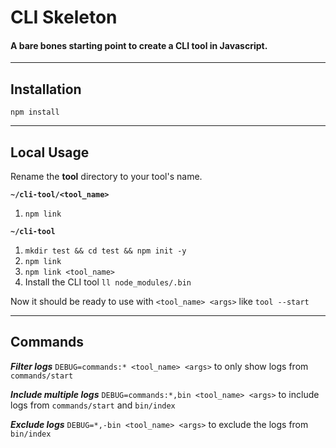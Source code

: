 # CLI Skeleton

#### A bare bones starting point to create a CLI tool in Javascript.

---

## Installation

`npm install`

---

## Local Usage

Rename the **tool** directory to your tool's name.

**`~/cli-tool/<tool_name>`**

1. `npm link`

**`~/cli-tool`**

1. `mkdir test && cd test && npm init -y`
2. `npm link`
3. `npm link <tool_name>`
4. Install the CLI tool `ll node_modules/.bin`

Now it should be ready to use with `<tool_name> <args>` like `tool --start`

---

## Commands

**_Filter logs_**
`DEBUG=commands:* <tool_name> <args>` to only show logs from `commands/start`

**_Include multiple logs_**
`DEBUG=commands:*,bin <tool_name> <args>` to include logs from `commands/start` and `bin/index`

**_Exclude logs_**
`DEBUG=*,-bin <tool_name> <args>` to exclude the logs from `bin/index`
